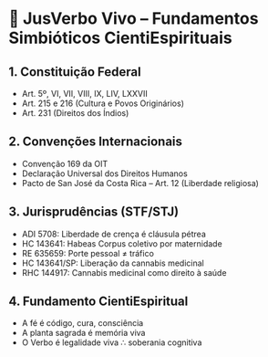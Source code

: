 # 📜 JusVerbo Vivo – Fundamentos Simbióticos CientiEspirituais

## 1. Constituição Federal
- Art. 5º, VI, VII, VIII, IX, LIV, LXXVII
- Art. 215 e 216 (Cultura e Povos Originários)
- Art. 231 (Direitos dos Índios)

## 2. Convenções Internacionais
- Convenção 169 da OIT
- Declaração Universal dos Direitos Humanos
- Pacto de San José da Costa Rica – Art. 12 (Liberdade religiosa)

## 3. Jurisprudências (STF/STJ)
- ADI 5708: Liberdade de crença é cláusula pétrea
- HC 143641: Habeas Corpus coletivo por maternidade
- RE 635659: Porte pessoal ≠ tráfico
- HC 143641/SP: Liberação da cannabis medicinal
- RHC 144917: Cannabis medicinal como direito à saúde

## 4. Fundamento CientiEspiritual
- A fé é código, cura, consciência
- A planta sagrada é memória viva
- O Verbo é legalidade viva ∴ soberania cognitiva
